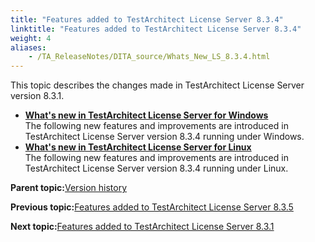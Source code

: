 ```yaml
--- 
title: "Features added to TestArchitect License Server 8.3.4"
linktitle: "Features added to TestArchitect License Server 8.3.4"
weight: 4
aliases: 
    - /TA_ReleaseNotes/DITA_source/Whats_New_LS_8.3.4.html
---
```


This topic describes the changes made in TestArchitect License Server version 8.3.1.

-   **[What's new in TestArchitect License Server for Windows](/TA_ReleaseNotes/DITA_source/Whats_New_LS_8.3.4_Windows.html)**  
The following new features and improvements are introduced in TestArchitect License Server version 8.3.4 running under Windows.
-   **[What's new in TestArchitect License Server for Linux](/TA_ReleaseNotes/DITA_source/Whats_New_LS_8.3.4_Linux.html)**  
The following new features and improvements are introduced in TestArchitect License Server version 8.3.4 running under Linux.

**Parent topic:**[Version history](/TA_ReleaseNotes/DITA_source/Version_History_LS.html)

**Previous topic:**[Features added to TestArchitect License Server 8.3.5](/TA_ReleaseNotes/DITA_source/Whats_New_LS_8.3.5.html)

**Next topic:**[Features added to TestArchitect License Server 8.3.1](/TA_ReleaseNotes/DITA_source/Whats_New_LS_8.3.1.html)

